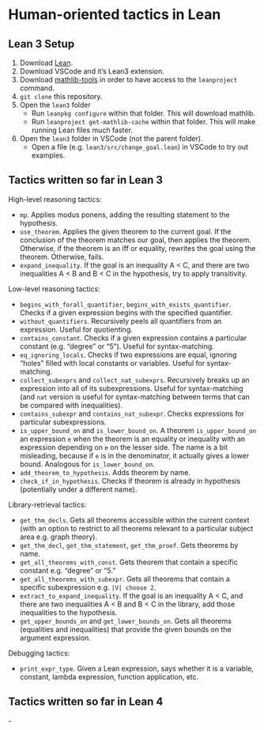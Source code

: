 # Human-oriented tactics in Lean

## Lean 3 Setup
1. Download [Lean][1].
2. Download VSCode and it’s Lean3 extension.
3. Download [mathlib-tools][2] in order to have access to the `leanproject` command.
4. `git clone` this repository.
5. Open the `lean3` folder
	- Run `leanpkg configure` within that folder.  This will download mathlib.
	-  Run `leanproject get-mathlib-cache` within that folder.  This will make running Lean files much faster.
6. Open the `lean3`  folder in VSCode (not the parent folder).
	- Open a file (e.g. `lean3/src/change_goal.lean`) in VSCode to try out examples.

## Tactics written so far in Lean 3

High-level reasoning tactics:
- `mp`.  Applies modus ponens, adding the resulting statement to the hypothesis. 
- `use_theorem`.  Applies the given theorem to the current goal.  If the conclusion of the theorem matches our goal, then applies the theorem.  Otherwise, if the theorem is an iff or equality, rewrites the goal using the theorem.  Otherwise, fails.
- `expand_inequality`.  If the goal is an inequality A \< C, and there are two inequalities A \< B and B \< C in the hypothesis, try to apply transitivity.

Low-level reasoning tactics:
- `begins_with_forall_quantifier`, `begins_with_exists_quantifier`.  Checks if a given expression begins with the specified quantifier.
- `without_quantifiers`. Recursively peels all quantifiers from an expression.  Useful for quotienting.
- `contains_constant`.  Checks if a given expression contains a particular constant (e.g. “degree” or “5”).  Useful for syntax-matching.
- `eq_ignoring_locals`. Checks if two expressions are equal, ignoring “holes” filled with local constants or variables.  Useful for syntax-matching.
- `collect_subexprs` and `collect_nat_subexprs`.  Recursively breaks up an expression into all of its subexpressions.  Useful for syntax-matching (and `nat` version is useful for syntax-matching between terms that can be compared with inequalities).
- `contains_subexpr` and `contains_nat_subexpr`.  Checks expressions for particular subexpressions.
- `is_upper_bound_on` and `is_lower_bound_on`.  A theorem `is_upper_bound_on` an expression `e` when the theorem is an equality or inequality with an expression depending on `e` on the lesser side.  The name is a bit misleading, because if `e` is in the denominator, it actually gives a lower bound.  Analogous for `is_lower_bound_on`.
- `add_theorem_to_hypothesis`.   Adds theorem by name.
- `check_if_in_hypothesis`. Checks if theorem is already in hypothesis (potentially under a different name).

Library-retrieval tactics:
- `get_thm_decls`.  Gets all theorems accessible within the current context (with an option to restrict to all theorems relevant to a particular subject area e.g. graph theory). 
- `get_thm_decl`, `get_thm_statement`, `get_thm_proof`.  Gets theorems by name.
- `get_all_theorems_with_const`.  Gets theorem that contain a specific constant e.g. “degree” or “5.”
- `get_all_theorems_with_subexpr`.  Gets all theorems that contain a specific subexpression e.g. `|V| choose 2`.
- `extract_to_expand_inequality`.   If the goal is an inequality A \< C, and there are two inequalities A \< B and B \< C in the library, add those inequalities to the hypothesis.
- `get_upper_bounds_on` and `get_lower_bounds_on`.  Gets all theorems (equalities and inequalities) that provide the given bounds on the argument expression.

Debugging tactics:
- `print_expr_type`.  Given a Lean expression, says whether it is a variable, constant, lambda expression, function application, etc.

## Tactics written so far in Lean 4
\- 

[1]:	https://leanprover.github.io/download/
[2]:	https://github.com/leanprover-community/mathlib-tools